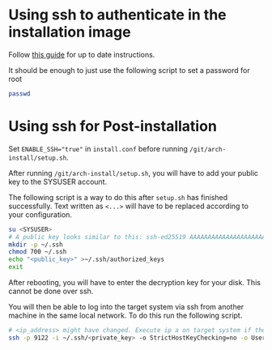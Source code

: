 # Using ssh to authenticate in the installation image

Follow [this guide](https://wiki.archlinux.org/title/Install_Arch_Linux_via_SSH) for up to date instructions.

It should be enough to just use the following script to set a password for root

```sh
passwd
```

# Using ssh for Post-installation

Set `ENABLE_SSH="true"` in `install.conf` before running `/git/arch-install/setup.sh`.

After running `/git/arch-install/setup.sh`, you will have to add your public key to the SYSUSER account.

The following script is a way to do this after `setup.sh` has finished successfully. Text written as `<...>` will have to be replaced according to your configuration.

```sh
su <SYSUSER>
# A public key looks similar to this: ssh-ed25519 AAAAAAAAAAAAAAAAAAAAAAAAAAAAAAAAAAAAAAAAAAAAAAAAAAAAAAAAAAAAAAAAAAAA
mkdir -p ~/.ssh
chmod 700 ~/.ssh
echo "<public_key>" >~/.ssh/authorized_keys
exit
```

After rebooting, you will have to enter the decryption key for your disk. This cannot be done over ssh.

You will then be able to log into the target system via ssh from another machine in the same local network. To do this run the following script.

```sh
# <ip_address> might have changed. Execute ip a on target system if the old <ip_address> doesn't work
ssh -p 9122 -i ~/.ssh/<private_key> -o StrictHostKeyChecking=no -o UserKnownHostsFile=/dev/null <SYSUSER>@<ip_address>
```
